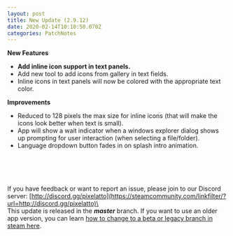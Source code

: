 ```yaml
---
layout: post
title: New Update (2.9.12)
date: 2020-02-14T10:10:50.070Z
categories: PatchNotes
---
```

<!--StartFragment-->

**New Features**

* **Add inline icon support in text panels.**
* Add new tool to add icons from gallery in text fields.
* Inline icons in text panels will now be colored with the appropriate text color.

**Improvements**

* Reduced to 128 pixels the max size for inline icons (that will make the icons look better when text is small).
* App will show a wait indicator when a windows explorer dialog shows up prompting for user interaction (when selecting a file/folder).
* Language dropdown button fades in on splash intro animation.

\
\
\
\
If you have feedback or want to report an issue, please join to our Discord server: [http://discord.gg/pixelatto](https://steamcommunity.com/linkfilter/?url=http://discord.gg/pixelatto)\
\
This update is released in the ***master*** branch. If you want to use an older app version, you can learn [how to change to a beta or legacy branch in steam here](https://steamcommunity.com/linkfilter/?url=https://steamcommunity.com/sharedfiles/filedetails/?id=1129108624).

<!--EndFragment-->